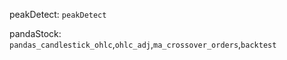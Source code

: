 peakDetect: `peakDetect`  

pandaStock: `pandas_candlestick_ohlc`,`ohlc_adj`,`ma_crossover_orders`,`backtest`